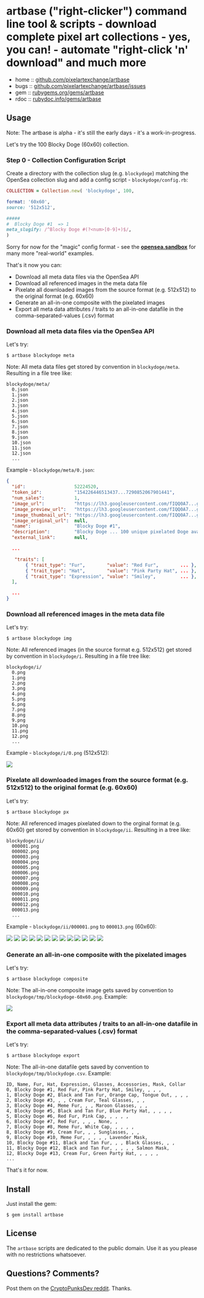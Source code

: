 # artbase ("right-clicker") command line tool & scripts - download complete pixel art collections - yes, you can! - automate "right-click 'n' download" and much more

* home  :: [github.com/pixelartexchange/artbase](https://github.com/pixelartexchange/artbase)
* bugs  :: [github.com/pixelartexchange/artbase/issues](https://github.com/pixelartexchange/artbase/issues)
* gem   :: [rubygems.org/gems/artbase](https://rubygems.org/gems/artbase)
* rdoc  :: [rubydoc.info/gems/artbase](http://rubydoc.info/gems/artbase)



## Usage


Note:  The artbase is alpha - it's still the early days - it's a work-in-progress.




Let's try the 100 Blocky Doge (60x60) collection.


### Step 0  - Collection Configuration Script

Create a directory with the collection slug (e.g. `blockydoge`)
matching the OpenSea collection slug
and add a config script - `blockydoge/config.rb`:

``` ruby
COLLECTION = Collection.new( 'blockydoge', 100,

format: '60x60',
source: '512x512',

#####
#  Blocky Doge #1  => 1
meta_slugify: /^Blocky Doge #(?<num>[0-9]+)$/,
)
```

Sorry for now for the "magic" config format  -
see the [**opensea.sandbox**](https://github.com/pixelartexchange/opensea.sandbox) for many more "real-world" examples.


That's it now you can:

- Download all meta data files via the OpenSea API
- Download all referenced images in the meta data file
- Pixelate all downloaded images from the source format (e.g. 512x512) to the original format (e.g. 60x60)
- Generate an all-in-one composite with the pixelated images
- Export all meta data attributes / traits to an all-in-one datafile in the comma-separated-values (.csv) format


### Download all meta data files via the OpenSea API

Let's try:

```
$ artbase blockydoge meta
```

Note: All meta data files get stored by convention in `blockydoge/meta`.
Resulting in a file tree like:

```
blockydoge/meta/
  0.json
  1.json
  2.json
  3.json
  4.json
  5.json
  6.json
  7.json
  8.json
  9.json
  10.json
  11.json
  12.json
  ...
```

Example - `blockydoge/meta/0.json`:

``` json
{
  "id":                  52224520,
  "token_id":            "154226446513437...7290852067901441",
  "num_sales":           1,
  "image_url":           "https://lh3.googleusercontent.com/fIQQ0A7...gTlbgMTQ",
  "image_preview_url":   "https://lh3.googleusercontent.com/fIQQ0A7...gTlbgMTQ=s250",
  "image_thumbnail_url": "https://lh3.googleusercontent.com/fIQQ0A7...gTlbgMTQ=s128",
  "image_original_url":  null,
  "name":                "Blocky Doge #1",
  "description":         "Blocky Doge ... 100 unique pixelated Doge avatars...",
  "external_link":       null,

  ...

   "traits": [
       { "trait_type": "Fur",        "value": "Red Fur",        ... },
       { "trait_type": "Hat",        "value": "Pink Party Hat", ... },
       { "trait_type": "Expression", "value": "Smiley",         ... },
  ],

  ...
}
```



### Download all referenced images in the meta data file

Let's try:

```
$ artbase blockydoge img
```

Note: All referenced images (in the source format e.g. 512x512)
get stored by convention in `blockydoge/i`.
Resulting in a file tree like:

```
blockydoge/i/
  0.png
  1.png
  2.png
  3.png
  4.png
  5.png
  6.png
  7.png
  8.png
  9.png
  10.png
  11.png
  12.png
  ...
```

Example - `blockydoge/i/0.png` (512x512):

![](i/blockydoge0-512x512.png)





### Pixelate all downloaded images from the source format (e.g. 512x512) to the original format (e.g. 60x60)

Let's try:

```
$ artbase blockydoge px
```

Note: All referenced images pixelated down to the orginal format (e.g. 60x60)
get stored by convention in `blockydoge/ii`.
Resulting in a tree like:

```
blockydoge/ii/
  000001.png
  000002.png
  000003.png
  000004.png
  000005.png
  000006.png
  000007.png
  000008.png
  000009.png
  000010.png
  000011.png
  000012.png
  000013.png
  ...
```


Example - `blockydoge/ii/000001.png` to `000013.png` (60x60):

![](i/blockydoge000001.png)
![](i/blockydoge000002.png)
![](i/blockydoge000003.png)
![](i/blockydoge000004.png)
![](i/blockydoge000005.png)
![](i/blockydoge000006.png)
![](i/blockydoge000007.png)
![](i/blockydoge000008.png)
![](i/blockydoge000009.png)
![](i/blockydoge000010.png)
![](i/blockydoge000011.png)
![](i/blockydoge000012.png)
![](i/blockydoge000013.png)




### Generate an all-in-one composite with the pixelated images

Let's try:

```
$ artbase blockydoge composite
```

Note: The all-in-one composite image gets saved by convention to `blockydoge/tmp/blockydoge-60x60.png`.  Example:

![](i/blockydoge-60x60.png)



### Export all meta data attributes / traits to an all-in-one datafile in the comma-separated-values (.csv) format


Let's try:

```
$ artbase blockydoge export
```

Note: The all-in-one datafile gets saved by convention to `blockydoge/tmp/blockydoge.csv`.
Example:


```
ID, Name, Fur, Hat, Expression, Glasses, Accessories, Mask, Collar
0, Blocky Doge #1, Red Fur, Pink Party Hat, Smiley, , , ,
1, Blocky Doge #2, Black and Tan Fur, Orange Cap, Tongue Out, , , ,
2, Blocky Doge #3, , , Cream Fur, Teal Glasses, , ,
3, Blocky Doge #4, Meme Fur, , , Maroon Glasses, , ,
4, Blocky Doge #5, Black and Tan Fur, Blue Party Hat, , , , ,
5, Blocky Doge #6, Red Fur, Pink Cap, , , , ,
6, Blocky Doge #7, Red Fur, , , , None, ,
7, Blocky Doge #8, Meme Fur, White Cap, , , , ,
8, Blocky Doge #9, Cream Fur, , , Sunglasses, , ,
9, Blocky Doge #10, Meme Fur, , , , , Lavender Mask,
10, Blocky Doge #11, Black and Tan Fur, , , Black Glasses, , ,
11, Blocky Doge #12, Black and Tan Fur, , , , , Salmon Mask,
12, Blocky Doge #13, Cream Fur, Green Party Hat, , , , ,
...
```




That's it for now.



## Install

Just install the gem:

    $ gem install artbase


## License

The `artbase` scripts are dedicated to the public domain.
Use it as you please with no restrictions whatsoever.


## Questions? Comments?

Post them on the [CryptoPunksDev reddit](https://old.reddit.com/r/CryptoPunksDev). Thanks.
